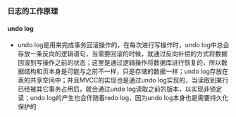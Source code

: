 ### 日志的工作原理

#### undo log

- undo log是用来完成事务回滚操作的，在每次进行写操作时，undo log中总会存放一条反向的逻辑语句，当需要回滚的时候，就通过反向补偿的方式将数据回滚到写操作之前的状态；这里是通过逻辑操作将数据库进行恢复的，所以数据结构和页本身是可能与之前不一样，只是存储的数据一样；undo log存放在表的共享空间中；并且MVCC的实现也是通过undo log实现的，当读取到某行已经被其它事务占用后，就会通过undo log读取之前的版本，以实现非锁定读；undo log的产生也会伴随着redo log，因为undo log本身也是需要持久化保护的





